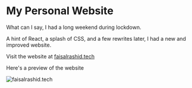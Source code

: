 # My Personal Website

What can I say, I had a long weekend during lockdown.

A hint of React, a splash of CSS, and a few rewrites later, I had a new and improved website.

Visit the website at [faisalrashid.tech](https://www.faisalrashid.tech)

Here's a preview of the website

![faisalrashid.tech](https://apifr.azurewebsites.net/uploads/637241257217983881_faisalrashid.gif "faisalrashid.tech")